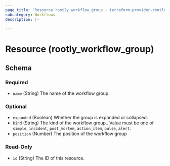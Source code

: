 ```yaml
---
page_title: "Resource rootly_workflow_group - terraform-provider-rootly"
subcategory: Workflows
description: |-
    
---
```


# Resource (rootly_workflow_group)



<!-- schema generated by tfplugindocs -->
## Schema

### Required

- `name` (String) The name of the workflow group.

### Optional

- `expanded` (Boolean) Whether the group is expanded or collapsed.
- `kind` (String) The kind of the workflow group.. Value must be one of `simple`, `incident`, `post_mortem`, `action_item`, `pulse`, `alert`.
- `position` (Number) The position of the workflow group

### Read-Only

- `id` (String) The ID of this resource.
